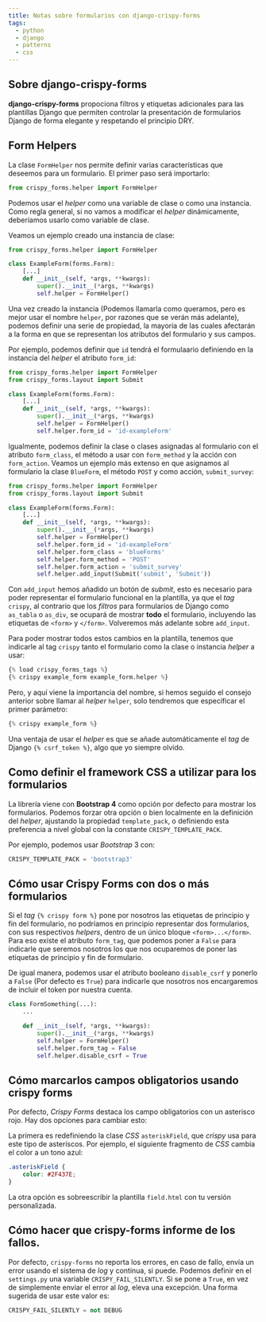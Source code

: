 ```yaml
---
title: Notas sobre formularios con django-crispy-forms
tags:
  - python
  - django
  - patterns
  - css
---
```


## Sobre django-crispy-forms

**django-crispy-forms** propociona filtros y etiquetas adicionales para las plantillas
Django que permiten controlar la presentación  de formularios Django de forma
elegante y respetando el principio DRY.


## Form Helpers

La clase `FormHelper` nos permite definir varias características que deseemos
para un formulario. El primer paso será importarlo:

```python
from crispy_forms.helper import FormHelper
```

Podemos usar el _helper_ como una variable de clase o como una instancia.
Como regla general, si no vamos a modificar el _helper_ dinámicamente,
deberíamos usarlo como variable de clase.

Veamos un ejemplo creado una instancia de clase:

```python
from crispy_forms.helper import FormHelper

class ExampleForm(forms.Form):
    [...]
    def __init__(self, *args, **kwargs):
        super().__init__(*args, **kwargs)
        self.helper = FormHelper()
```

Una vez creado la instancia (Podemos llamarla como queramos, pero es mejor
usar el nombre `helper`, por razones que se verán más adelante), podemos
definir una serie de propiedad, la mayoría de las cuales afectarán a la forma
en que se representan los atributos del formulario y sus campos.

Por ejemplo, podemos definir que `id` tendrá el formulaario definiendo en la
instancia del _helper_ el atributo `form_id`:

```python
from crispy_forms.helper import FormHelper
from crispy_forms.layout import Submit

class ExampleForm(forms.Form):
    [...]
    def __init__(self, *args, **kwargs):
        super().__init__(*args, **kwargs)
        self.helper = FormHelper()
        self.helper.form_id = 'id-exampleForm'
```

Igualmente, podemos definir la clase o clases asignadas al formulario con el
atributo `form_class`, el método a usar con `form_method` y la acción con
`form_action`. Veamos un ejemplo más extenso en que asignamos al formulario la
clase `BlueForm`, el método `POST` y como acción, `submit_survey`:

```python
from crispy_forms.helper import FormHelper
from crispy_forms.layout import Submit

class ExampleForm(forms.Form):
    [...]
    def __init__(self, *args, **kwargs):
        super().__init__(*args, **kwargs)
        self.helper = FormHelper()
        self.helper.form_id = 'id-exampleForm'
        self.helper.form_class = 'blueForms'
        self.helper.form_method = 'POST'
        self.helper.form_action = 'submit_survey'
        self.helper.add_input(Submit('submit', 'Submit'))
```

Con `add_input` hemos añadido un botón de _submit_, esto es necesario para
poder representar el formulario funcional en la plantilla, ya que el _tag_
`crispy`, al contrario que los _filtros_ para formularios de Django como
`as_tabla` o `as_div`, se ocupará de mostrar **todo** el formulario, incluyendo
las etiquetas de `<form>` y `</form>`. Volveremos más adelante sobre
`add_input`.

Para poder mostrar todos estos cambios en la plantilla, tenemos que indicarle
al tag `crispy` tanto el formulario como la clase o instancia _helper_ a usar:

```python
{% load crispy_forms_tags %}
{% crispy example_form example_form.helper %}
```

Pero, y aquí viene la importancia del nombre, si hemos seguido el consejo anterior
sobre llamar al _helper_ `helper`, solo tendremos que especificar el primer
parámetro:

```python
{% crispy example_form %}
```

Una ventaja de usar el _helper_ es que se añade automáticamente el _tag_
de Django `{% csrf_token %}`, algo que yo siempre olvido.


## Como definir el framework CSS a utilizar para los formularios

La librería viene con **Bootstrap 4** como opción por defecto para
mostrar los formularios. Podemos forzar otra opción o bien localmente en la
definición del _helper_, ajustando la propiedad `template_pack`, o definiendo
esta preferencia a nivel global con la constante `CRISPY_TEMPLATE_PACK`.

Por ejemplo, podemos usar _Bootstrap_ 3 con:

```python
CRISPY_TEMPLATE_PACK = 'bootstrap3'
```


## Cómo usar Crispy Forms con dos o más formularios

Si el _tag_ `{% crispy form %}` pone por nosotros las etiquetas de principio y
fin del formulario, no podríamos en principio representar dos formularios, con
sus respectivos _helpers_, dentro de un único bloque `<form>...</form>`. Para
eso existe el atributo `form_tag`, que podemos poner a `False` para indicarle
que seremos nosotros los que nos ocuparemos de poner las etiquetas de principio
y fin de formulario.

De igual manera, podemos usar el atributo booleano `disable_csrf` y ponerlo a
`False` (Por defecto es `True`) para indicarle que nosotros nos encargaremos de
incluir el token por nuestra cuenta.

```python
class FormSomething(...):
    ...

    def __init__(self, *args, **kwargs):
        super().__init__(*args, **kwargs)
        self.helper = FormHelper()
        self.helper.form_tag = False
        self.helper.disable_csrf = True
```

## Cómo marcarlos campos obligatorios usando crispy forms

Por defecto, _Crispy Forms_ destaca los campo obligatorios con un asterisco
rojo. Hay dos opciones para cambiar esto:

La primera es redefiniendo la clase _CSS_ `asteriskField`, que _crispy_ usa para
este tipo de asteríscos. Por ejemplo, el siguiente fragmento de _CSS_ cambia
el color a un tono azul:

```css
.asteriskField {
    color: #2F437E;
}
```

La otra opción es sobreescribir la plantilla `field.html` con tu versión personalizada.


## Cómo hacer que crispy-forms informe de los fallos.

Por defecto, `crispy-forms` no reporta los errores, en caso de fallo, envía
un error usando el sistema de _log_ y continua, si puede. Podemos definir en el
`settings.py` una variable `CRISPY_FAIL_SILENTLY`. Si se pone a `True`, en vez de
simplemente enviar el error al _log_, eleva una excepción. Una forma sugerida de usar
este valor es:

```python
CRISPY_FAIL_SILENTLY = not DEBUG
```




